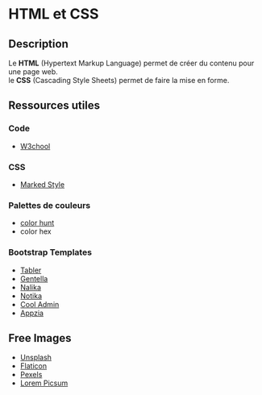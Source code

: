 # HTML et CSS

## Description

Le **HTML** (Hypertext Markup Language) permet de créer du contenu pour une page web.  
le **CSS** (Cascading Style Sheets) permet de faire la mise en forme. 

## Ressources utiles

### Code 

* [W3chool](https://www.w3schools.com/howto/howto_css_vertical_menu.asp)

### CSS

* [Marked Style](http://markedstyle.com/styles/kult)

### Palettes de couleurs

* [color hunt](https://colorhunt.co/)
* color hex

### Bootstrap Templates

* [Tabler](https://github.com/tabler/tabler?ref=appseed)
* [Gentella](https://github.com/ColorlibHQ/gentelella)
* [Nalika](https://github.com/puikinsh/nalika)
* [Notika](https://github.com/puikinsh/notika)
* [Cool Admin](https://github.com/puikinsh/CoolAdmin)
* [Appzia](https://themesdesign.in/appzia/form-advanced.html)

## Free Images

* [Unsplash](https://unsplash.com/) 
* [Flaticon](https://www.flaticon.com/) 
* [Pexels](https://www.pexels.com/fr-fr/) 
* [Lorem Picsum](https://picsum.photos/) 
